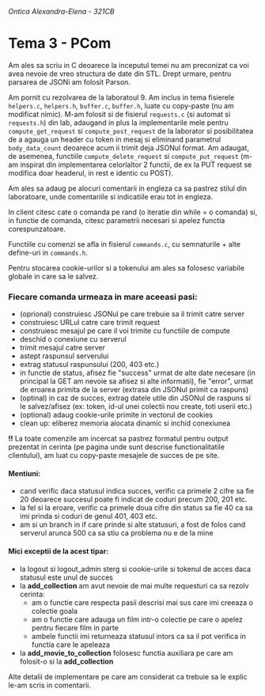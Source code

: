 *Ontica Alexandra-Elena - 321CB*

# Tema 3 - PCom

Am ales sa scriu in C deoarece la inceputul temei nu am preconizat ca voi avea nevoie de vreo structura de date din STL. Drept urmare, pentru parsarea de JSONi am folosit Parson.

Am pornit cu rezolvarea de la laboratoul 9. Am inclus in tema fisierele `helpers.c`, `helpers.h`, `buffer.c`, `buffer.h`, luate cu copy-paste (nu am modificat nimic). M-am folosit si de fisierul `requests.c` (si automat si `requests.h`) din lab, adaugand in plus la implementarile mele pentru `compute_get_request` si `compute_post_request` de la laborator si posibilitatea de a agauga un header cu token in mesaj si eliminand parametrul `body_data_count` deoarece acum ii trimit deja JSONul format. Am adaugat, de asemenea, functiile `compute_delete_request` si `compute_put_request` (m-am inspirat din implementarea celorlaltor 2 functii, de ex la PUT request se modifica doar headerul, in rest e identic cu POST).

Am ales sa adaug pe alocuri comentarii in engleza ca sa pastrez stilul din laboratoare, unde comentariile si indicatiile erau tot in engleza.

In client citesc cate o comanda pe rand (o iteratie din while = o comanda) si, in functie de comanda, citesc parametrii necesari si apelez functia corespunzatoare.

Functiile cu comenzi se afla in fisierul `commands.c`, cu semnaturile + alte define-uri in `commands.h`.

Pentru stocarea cookie-urilor si a tokenului am ales sa folosesc variabile globale in care sa le salvez.

### Fiecare comanda urmeaza in mare aceeasi pasi:
- (oprional) construiesc JSONul pe care trebuie sa il trimit catre server
- construiesc URLul catre care trimit request
- construiesc mesajul pe care il voi trimite cu functiile de compute
- deschid o conexiune cu serverul
- trimit mesajul catre server
- astept raspunsul serverului
- extrag statusul raspunsului (200, 403 etc.)
- in functie de status, afisez fie "success" urmat de alte date necesare (in principal la GET am nevoie sa afisez si alte informatii), fie "error", urmat de eroarea primita de la server (extrasa din JSONul primit ca raspuns)
- (optinal) in caz de succes, extrag datele utile din JSONul de raspuns si le salvez/afisez (ex: token, id-ul unei colectii nou create, toti userii etc.)
- (optional) adaug cookie-urile primite in vectorul de cookies
- clean up: eliberez memoria alocata dinamic si inchid conexiunea

**!!** La toate comenzile am incercat sa pastrez formatul pentru output prezentat in cerinta (pe pagina unde sunt descrise functionalitatile clientului), am luat cu copy-paste mesajele de succes de pe site.

#### Mentiuni:
- cand verific daca statusul indica succes, verific ca primele 2 cifre sa fie 20 deoarece succesul poate fi indicat de coduri precum 200, 201 etc.
- la fel si la eroare, verific ca primele doua cifre din status sa fie 40 ca sa imi prinda si coduri de genul 401, 403 etc.
- am si un branch in if care prinde si alte statusuri, a fost de folos cand serverul arunca 500 ca sa stiu ca problema nu e de la mine

#### Mici exceptii de la acest tipar:
- la logout si logout_admin sterg si cookie-urile si tokenul de acces daca statusul este unul de succes
- la **add_collection** am avut nevoie de mai multe requesturi ca sa rezolv cerinta:
    - am o functie care respecta pasii descrisi mai sus care imi creeaza o colectie goala
    - am o functie care adauga un film intr-o colectie pe care o apelez pentru fiecare film in parte
    - ambele functii imi returneaza statusul intors ca sa il pot verifica in functia care le apeleaza
- la **add_movie_to_collection** folosesc functia auxiliara pe care am folosit-o si la **add_collection**

Alte detalii de implementare pe care am considerat ca trebuie sa le explic le-am scris in comentarii.